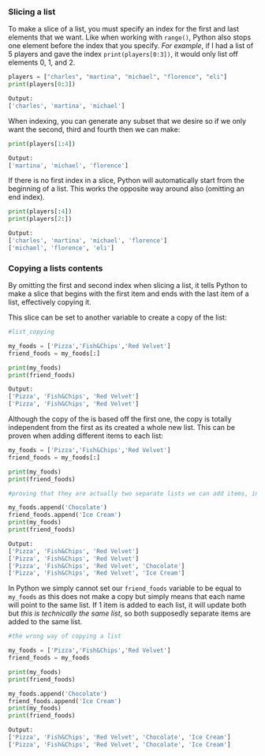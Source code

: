 ### Slicing a list
To make a slice of a list, you must specify an index for the first and last elements that we want. Like when working with `range()`, Python also stops one element before the index that you specify. *For example*, if I had a list of 5 players and gave the index `print(players[0:3])`, it would only list off elements 0, 1, and 2.

```Python
players = ["charles", "martina", "michael", "florence", "eli"]
print(players[0:3])

Output:
['charles', 'martina', 'michael']
```

When indexing, you can generate any subset that we desire so if we only want the second, third and fourth then we can make:
```Python
print(players[1:4])

Output:
['martina', 'michael', 'florence']
```

If there is no first index in a slice, Python will automatically start from the beginning of a list. This works the opposite way around also (omitting an end index).
```Python
print(players[:4])
print(players[2:])

Output:
['charles', 'martina', 'michael', 'florence']
['michael', 'florence', 'eli']
```

### Copying a lists contents
By omitting the first and second index when slicing a list, it tells Python to make a slice that begins with the first item and ends with the last item of a list, effectively copying it.

This slice can be set to another variable to create a copy of the list:
```Python
#list_copying

my_foods = ['Pizza','Fish&Chips','Red Velvet']
friend_foods = my_foods[:]

print(my_foods)
print(friend_foods)

Output:
['Pizza', 'Fish&Chips', 'Red Velvet']
['Pizza', 'Fish&Chips', 'Red Velvet']
```

Although the copy of the is based off the first one, the copy is totally independent from the first as its created a whole new list. This can be proven when adding different items to each list:
```Python 
my_foods = ['Pizza','Fish&Chips','Red Velvet']
friend_foods = my_foods[:]

print(my_foods)
print(friend_foods)

#proving that they are actually two separate lists we can add items, independent of the first

my_foods.append('Chocolate')
friend_foods.append('Ice Cream')
print(my_foods)
print(friend_foods)

Output:
['Pizza', 'Fish&Chips', 'Red Velvet']
['Pizza', 'Fish&Chips', 'Red Velvet']
['Pizza', 'Fish&Chips', 'Red Velvet', 'Chocolate']
['Pizza', 'Fish&Chips', 'Red Velvet', 'Ice Cream']
```

In Python we simply cannot set our `friend_foods` variable to be equal to `my_foods` as this does not make a copy but simply means that each name will point to the same list. If 1 item is added to each list, it will update both but *this is technically the same list*, so both supposedly separate items are added to the same list.
```Python
#the wrong way of copying a list

my_foods = ['Pizza','Fish&Chips','Red Velvet']
friend_foods = my_foods

print(my_foods)
print(friend_foods)

my_foods.append('Chocolate')
friend_foods.append('Ice Cream')
print(my_foods)
print(friend_foods)

Output:
['Pizza', 'Fish&Chips', 'Red Velvet', 'Chocolate', 'Ice Cream']
['Pizza', 'Fish&Chips', 'Red Velvet', 'Chocolate', 'Ice Cream']
```
